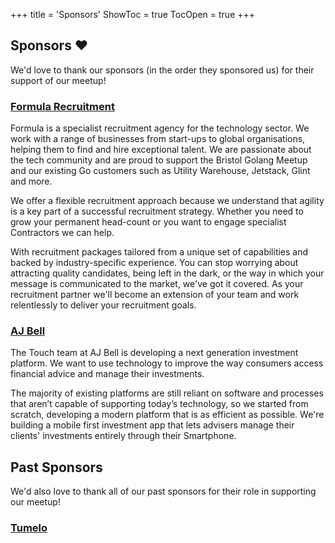 +++
title = 'Sponsors'
ShowToc = true
TocOpen = true
+++

## Sponsors ❤️

We'd love to thank our sponsors (in the order they sponsored us) for their support of our meetup!

### [Formula Recruitment](https://www.formularecruitment.co.uk/)

Formula is a specialist recruitment agency for the technology sector. We work with a range of businesses from start-ups to global organisations, helping them to find and hire exceptional talent. We are passionate about the tech community and are proud to support the Bristol Golang Meetup and our existing Go customers such as Utility Warehouse, Jetstack, Glint and more.

We offer a flexible recruitment approach because we understand that agility is a key part of a successful recruitment strategy. Whether you need to grow your permanent head-count or you want to engage specialist Contractors we can help.

With recruitment packages tailored from a unique set of capabilities and backed by industry-specific experience. You can stop worrying about attracting quality candidates, being left in the dark, or the way in which your message is communicated to the market, we've got it covered. As your recruitment partner we'll become an extension of your team and work relentlessly to deliver your recruitment goals.


### [AJ Bell](https://www.ajbell.co.uk/)

The Touch team at AJ Bell is developing a next generation investment platform. We want to use technology to improve the way consumers access financial advice and manage their investments.

The majority of existing platforms are still reliant on software and processes that aren’t capable of supporting today’s technology, so we started from scratch, developing a modern platform that is as efficient as possible. We're building a mobile first investment  app that lets advisers manage their clients' investments entirely through their Smartphone.

## Past Sponsors

We'd also love to thank all of our past sponsors for their role in supporting our meetup!

### [Tumelo](https://www.tumelo.com/)
